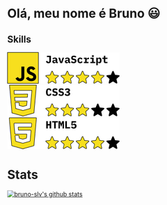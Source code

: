 
# Olá, meu nome é Bruno :smiley:


## Skills

<img src="JS.png" />
<img src="CSS.png" />
<img src="HTML.png" />

# Stats

[![bruno-slv's github stats](https://github-readme-stats.vercel.app/api?username=bruno-slv&theme=dracula)](https://github.com/anuraghazra/github-readme-stats)
